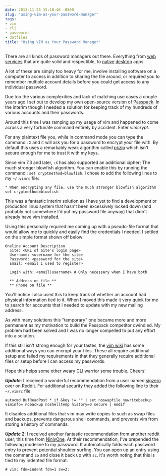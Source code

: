 ```yaml
---
date: 2013-11-25 15:10:46 -0500
slug: "using-vim-as-your-password-manager"
tags:
- vim
- cli
- passwords
- dotfiles
title: "Using VIM as Your Password Manager"
---
```


There are all kinds of password managers out there. Everything from [web
services][1] that are quite solid and respectible, to [native][2] [desktop][3]
apps.

A lot of these are simply too heavy for me, involve installing software on a
computer to access in addition to sharing the file around, or required you to
remember multiple account details before you could get access to any individual
password.

Due too the various complexities and lack of matching use cases a couple years
ago I set out to develop my own open-source version of [Passpack][1]. In the
interim though I needed a solution for keeping track of my hundreds of various
accounts and their passwords.

Around this time I was ramping up my usage of vim and happened to come across a
very fortunate command entirely by accident. Enter *vimcrypt*.

For any plaintext file you, while in command mode you can type the command `:X`
and it will ask you for a password to encrypt your file with. By default this
uses a remarkably weak algorithm called [pkzip][4] which isn't secure enough
for me to trust it with my keys.

Since vim 7.3 and later, `:X` has also supported an additional cipher; The much
stronger blowfish algorithm. You can enable this by running the command `:set
cryptmethod=blowfish`. I chose to add the following lines to my `~/.vimrc`
file:

```
" When encrypting any file, use the much stronger blowfish algorithm
set cryptmethod=blowfish
```

This was a fantastic interim solution as I have yet to find a development or
production linux system that hasn't been excessively locked down (and probably
not somewhere I'd put my password file anyway) that didn't already have vim
installed.

Using this personally required me coming up with a pseudo-file format that
would allow me to quickly and easily find the credentials I needed. I settled
on the simple format shown off below:

```
Oneline Account Description
  Site: <URL of Site's login page>
  Username: <username for the site>
  Password: <password for the site>
  Email: <email I used to register>

  Login with: <email|username> # Only necessary when I have both

  ** Address on file **
  ** Phone on file **
```

You'll notice I also used this to keep track of whether an account had physical
information tied to it. When I moved this made it very quick for me to search
for accounts that I needed to update with my new mailing address.

As with many solutions this "temporary" one became more and more permanent as
my motivation to build the Passpack competitor dwindled. My problem had been
solved and I was no longer compelled to put any effort into a solution.

If this still isn't strong enough for your tastes, the [vim wiki][5] has some
additional ways you can encrypt your files. These all require additional setup
and failed my requirements in that they generally require additional files or
setup before I can access my passwords.

Hope this helps some other weary CLI warrior some trouble. Cheers!

***Update***: I received a wonderful recommendation from a user named
[sigzero][6] over on Reddit. For additional security they added the following
line to their `~/.vimrc` file.

```
autocmd BufReadPost * if &key != "" | set noswapfile nowritebackup viminfo= nobackup noshelltemp history=0 secure | endif
```

It disables additional files that vim may write copies to such as swap files
and backups, prevents dangerous shell commands, and prevents vim from storing a
history of commands.

***Update 2***: I received another fantastic recommendation from another reddit
user, this time from [NinlyOne][7]. At their recommendation, I've prepended the
following modeline to my password. It automatically folds each password entry
to prevent potential shoulder surfing. You can open up an entry using the
command `zo` and close it back up with `zc`. It's worth noting that this is
tied to my indented file format.

```
# vim: fdm=indent fdn=1 sw=2:
```

[1]: https://www.passpack.com/en/home/
[2]: https://lastpass.com/
[3]: http://keepass.info/
[4]: https://en.wikipedia.org/wiki/PKZIP
[5]: http://vim.wikia.com/wiki/Encryption
[6]: http://www.reddit.com/r/vim/comments/1rg3ji/wrote_up_my_thoughts_on_using_vim_as_a_password/cdn20o8
[7]: http://www.reddit.com/r/vim/comments/1rg3ji/wrote_up_my_thoughts_on_using_vim_as_a_password/cdnn94z
